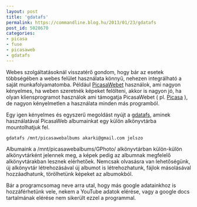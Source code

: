 ```yaml
---
layout: post
title: 'gdatafs'
permalink: https://commandline.blog.hu/2013/01/23/gdatafs
post_id: 5028670
categories: 
- picasa
- fuse
- picasaweb
- gdatafs
---
```


Webes szolgáltatásoknál visszatérő gondom, hogy bár az esetek többségében a webes felület használata könnyű, nehezen integrálható a saját munkafolyamatomba. Például 
[PicasaWebet](https://picasaweb.google.com/) használok, ami nagyon kényelmes, ha weben szeretnék képeket felölteni, akkor is nagyon jó, ha olyan kliensprogramot használok ami támogatja PicasaWebet ( pl. 
[Picasa](http://picasa.google.com/) ), de nagyon kényelmetlen a használata minden más programból.

Egy igen kényelmes és egyszerű megoldást nyújt a 
[gdatafs](http://gdatafs.sourceforge.net/), aminek használatával PicasaWeb albumainkat egy külön alkönyvtárba mountolhatjuk fel.

```
gdatafs /mnt/picasawebalbums akarki@gmail.com jelszo
```

Albumaink a /mnt/picasawebalbums/GPhoto/ alkönyvtárban külön-külön alkönyvtárként jelennek meg, a képek pedig az albumnak megfelelő alkönyvtárakban lesznek elérhetőek. Nemcsak olvasásra van lehetőségünk, új alkönyvtár létrehozásával új albumot is létrehozhatunk, fájlok másolásával hozzáadhatunk, törölhetünk képeket az albumokból.

Bár a programcsomag neve arra utal, hogy más google adatainkhoz is hozzáférhetünk vele, nekem a YouTube adatok elérése, vagy a google docs tartalmának elérése nem sikerült ezzel a programmal.